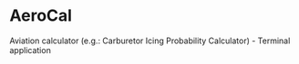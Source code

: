 # AeroCal
Aviation calculator (e.g.: Carburetor Icing Probability Calculator) - Terminal application
